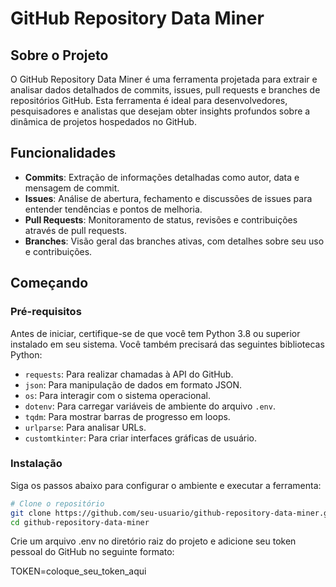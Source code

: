 # GitHub Repository Data Miner

## Sobre o Projeto

O GitHub Repository Data Miner é uma ferramenta projetada para extrair e analisar dados detalhados de commits, issues, pull requests e branches de repositórios GitHub. Esta ferramenta é ideal para desenvolvedores, pesquisadores e analistas que desejam obter insights profundos sobre a dinâmica de projetos hospedados no GitHub.

## Funcionalidades

- **Commits**: Extração de informações detalhadas como autor, data e mensagem de commit.
- **Issues**: Análise de abertura, fechamento e discussões de issues para entender tendências e pontos de melhoria.
- **Pull Requests**: Monitoramento de status, revisões e contribuições através de pull requests.
- **Branches**: Visão geral das branches ativas, com detalhes sobre seu uso e contribuições.

## Começando

### Pré-requisitos

Antes de iniciar, certifique-se de que você tem Python 3.8 ou superior instalado em seu sistema. Você também precisará das seguintes bibliotecas Python:

- `requests`: Para realizar chamadas à API do GitHub.
- `json`: Para manipulação de dados em formato JSON.
- `os`: Para interagir com o sistema operacional.
- `dotenv`: Para carregar variáveis de ambiente do arquivo `.env`.
- `tqdm`: Para mostrar barras de progresso em loops.
- `urlparse`: Para analisar URLs.
- `customtkinter`: Para criar interfaces gráficas de usuário.

### Instalação

Siga os passos abaixo para configurar o ambiente e executar a ferramenta:

```bash
# Clone o repositório
git clone https://github.com/seu-usuario/github-repository-data-miner.git
cd github-repository-data-miner
```

Crie um arquivo .env no diretório raiz do projeto e adicione seu token pessoal do GitHub no seguinte formato:

TOKEN=coloque_seu_token_aqui
